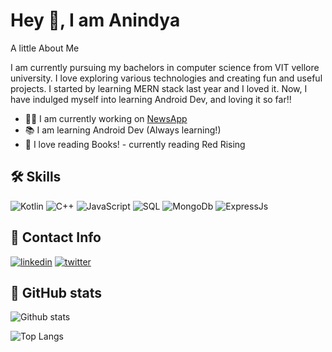 
# Hey 👋, I am Anindya 	

 A little About Me

I am currently pursuing my bachelors in computer science 
from VIT vellore university. I love exploring various technologies
and creating fun and useful projects. I started by learning MERN stack
last year and I loved it. Now, I have indulged myself into learning Android
Dev, and loving it so far!!

- 👨‍💻 I am currently working on [NewsApp](https://github.com/anin-4/NewsApp)
- 📚 I am learning Android Dev (Always learning!)
- 📘 I love reading Books! - currently reading Red Rising



## 🛠 Skills
![Kotlin](https://img.shields.io/badge/Kotlin-0095D5?&style=for-the-badge&logo=kotlin&logoColor=white)
![C++](	https://img.shields.io/badge/C%2B%2B-00599C?style=for-the-badge&logo=c%2B%2B&logoColor=white)
![JavaScript](https://img.shields.io/badge/JavaScript-323330?style=for-the-badge&logo=javascript&logoColor=F7DF1E)
![SQL](https://img.shields.io/badge/MySQL-00000F?style=for-the-badge&logo=mysql&logoColor=white)
![MongoDb](https://img.shields.io/badge/MongoDB-4EA94B?style=for-the-badge&logo=mongodb&logoColor=white)
![ExpressJs](https://img.shields.io/badge/Express.js-000000?style=for-the-badge&logo=express&logoColor=white)






## 🔗 Contact Info
[![linkedin](https://img.shields.io/badge/linkedin-0A66C2?style=for-the-badge&logo=linkedin&logoColor=white)](https://www.linkedin.com/in/anindya-ray-2270611a2/)
[![twitter](https://img.shields.io/badge/twitter-1DA1F2?style=for-the-badge&logo=twitter&logoColor=white)](https://twitter.com/anindya_ray_)

## 	🌈 GitHub stats

![Github stats](https://github-readme-stats.vercel.app/api?username=anin-4)

![Top Langs](https://github-readme-stats.vercel.app/api/top-langs/?username=anin-4&langs_count=8&hide=HTML,CSS)


  
